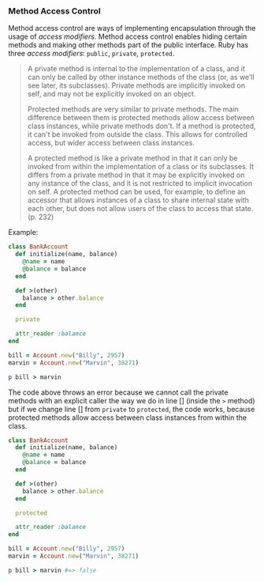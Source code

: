 ###  Method Access Control

Method access control are ways of implementing encapsulation through the usage of _access modifiers_. Method access control enables hiding certain methods and making other methods part of the public interface. Ruby has three _access modifiers_: `public`, `private`, `protected`.

> A private method is internal to the implementation of a class, and it can only be called by other instance methods of the class (or, as we’ll see later, its subclasses). Private methods are implicitly invoked on self, and may not be explicitly invoked on an object.
>
> Protected methods are very similar to private methods. The main  difference between them is protected methods allow access between class  instances, while private methods don't. If a method is protected, it  can't be invoked from outside the class. This allows for controlled  access, but wider access between class instances.
>
> A protected method is like a private method in that it can only be invoked from within the implementation of a class or its subclasses. It differs from a private method in that it may be explicitly invoked on any instance of the class, and it is not restricted to implicit invocation on self. A protected method can be used, for example, to define an accessor that allows instances of a class to share internal state with each other, but does not allow users of the class to access that state. (p. 232)

Example:

```ruby
class BankAccount
  def initialize(name, balance)
    @name = name
    @balance = balance
  end

  def >(other)
    balance > other.balance
  end

  private

  attr_reader :balance
end

bill = Account.new("Billy", 2957)
marvin = Account.new("Marvin", 38271)

p bill > marvin
```

The code above throws an error because we cannot call the private
methods with an explicit caller the way we do in line [] (inside the `>` method)
but if we change line [] from `private` to `protected`, the code
works, because protected methods allow access between class
instances from within the class.

```ruby
class BankAccount
  def initialize(name, balance)
    @name = name
    @balance = balance
  end

  def >(other)
    balance > other.balance
  end

  protected

  attr_reader :balance
end

bill = Account.new("Billy", 2957)
marvin = Account.new("Marvin", 38271)

p bill > marvin #=> false

```